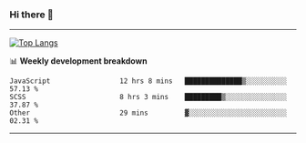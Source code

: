 ### Hi there 👋

-------
[![Top Langs](https://github-readme-stats.vercel.app/api/top-langs/?username=ashish-r)](https://github.com/anuraghazra/github-readme-stats)

📊 **Weekly development breakdown**
<!--START_SECTION:waka-->

```text
JavaScript                 12 hrs 8 mins   ██████████████▒░░░░░░░░░░   57.13 %
SCSS                       8 hrs 3 mins    █████████▒░░░░░░░░░░░░░░░   37.87 %
Other                      29 mins         ▓░░░░░░░░░░░░░░░░░░░░░░░░   02.31 %
```

<!--END_SECTION:waka-->
-------

<!--
**ashish-r/ashish-r** is a ✨ _special_ ✨ repository because its `README.md` (this file) appears on your GitHub profile.

Here are some ideas to get you started:

- 🔭 I’m currently working on ...
- 🌱 I’m currently learning ...
- 👯 I’m looking to collaborate on ...
- 🤔 I’m looking for help with ...
- 💬 Ask me about ...
- 📫 How to reach me: ...
- 😄 Pronouns: ...
- ⚡ Fun fact: ...
-->
